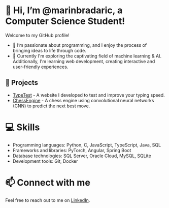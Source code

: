 # 👋 Hi, I’m @marinbradaric, a Computer Science Student!

Welcome to my GitHub profile!

- 👀 I’m passionate about programming, and I enjoy the process of bringing ideas to life through code.
- 🌱 Currently I'm exploring the captivating field of machine learning & AI. Additionally, I'm learning web development, creating interactive and user-friendly experiences.

## 🚀 Projects
- [TypeTest](https://github.com/marinbradaric/type-test) - A website I developed to test and improve your typing speed.
- [ChessEngine](https://github.com/marinbradaric/ChessEngine) - A chess engine using convolutional neural networks (CNN) to predict the next best move. 

# 💻 Skills
- Programming languages: Python, C, JavaScript, TypeScript, Java, SQL
- Frameworks and libraries: PyTorch, Angular, Spring Boot
- Database technologies: SQL Server, Oracle Cloud, MySQL, SQLite
- Development tools: Git, Docker

# 📫 Connect with me
Feel free to reach out to me on [LinkedIn](https://www.linkedin.com/in/marinbradaric).

